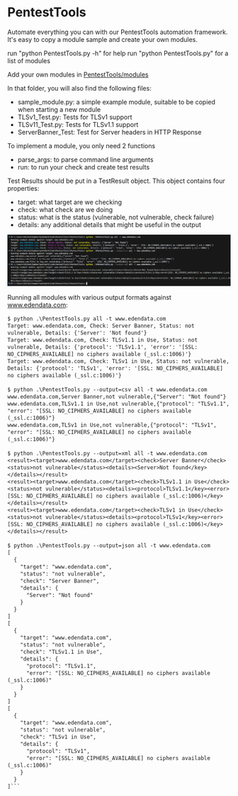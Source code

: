 # PentestTools

Automate everything you can with our PentestTools automation framework. It's easy to copy a module sample and create your own modules.

run "python PentestTools.py -h" for help
run "python PentestTools.py" for a list of modules

Add your own modules in [PentestTools/modules](https://github.com/integsec/PentestTools/tree/main/PentestTools/modules)

In that folder, you will also find the following files:
- sample_module.py: a simple example module, suitable to be copied when starting a new module
- TLSv1_Test.py: Tests for TLSv1 support
- TLSv11_Test.py: Tests for TLSv1.1 support
- ServerBanner_Test: Test for Server headers in HTTP Response

To implement a module, you only need 2 functions
- parse_args: to parse command line arguments
- run: to run your check and create test results

Test Results should be put in a TestResult object. This object contains four properties:
- target: what target are we checking
- check: what check are we doing
- status: what is the status (vulnerable, not vulnerable, check failure)
- details: any additional details that might be useful in the output

![image](PT.PNG)

Running all modules with various output formats against www.edendata.com:

```
$ python .\PentestTools.py all -t www.edendata.com
Target: www.edendata.com, Check: Server Banner, Status: not vulnerable, Details: {'Server': 'Not found'}
Target: www.edendata.com, Check: TLSv1.1 in Use, Status: not vulnerable, Details: {'protocol': 'TLSv1.1', 'error': '[SSL: NO_CIPHERS_AVAILABLE] no ciphers available (_ssl.c:1006)'}
Target: www.edendata.com, Check: TLSv1 in Use, Status: not vulnerable, Details: {'protocol': 'TLSv1', 'error': '[SSL: NO_CIPHERS_AVAILABLE] no ciphers available (_ssl.c:1006)'}

$ python .\PentestTools.py --output=csv all -t www.edendata.com
www.edendata.com,Server Banner,not vulnerable,{"Server": "Not found"}
www.edendata.com,TLSv1.1 in Use,not vulnerable,{"protocol": "TLSv1.1", "error": "[SSL: NO_CIPHERS_AVAILABLE] no ciphers available (_ssl.c:1006)"}
www.edendata.com,TLSv1 in Use,not vulnerable,{"protocol": "TLSv1", "error": "[SSL: NO_CIPHERS_AVAILABLE] no ciphers available (_ssl.c:1006)"}

$ python .\PentestTools.py --output=xml all -t www.edendata.com
<result><target>www.edendata.com</target><check>Server Banner</check><status>not vulnerable</status><details><Server>Not found</key></details></result>
<result><target>www.edendata.com</target><check>TLSv1.1 in Use</check><status>not vulnerable</status><details><protocol>TLSv1.1</key><error>[SSL: NO_CIPHERS_AVAILABLE] no ciphers available (_ssl.c:1006)</key></details></result>
<result><target>www.edendata.com</target><check>TLSv1 in Use</check><status>not vulnerable</status><details><protocol>TLSv1</key><error>[SSL: NO_CIPHERS_AVAILABLE] no ciphers available (_ssl.c:1006)</key></details></result>

$ python .\PentestTools.py --output=json all -t www.edendata.com
[
  {
    "target": "www.edendata.com",
    "status": "not vulnerable",
    "check": "Server Banner",
    "details": {
      "Server": "Not found"
    }
  }
]
[
  {
    "target": "www.edendata.com",
    "status": "not vulnerable",
    "check": "TLSv1.1 in Use",
    "details": {
      "protocol": "TLSv1.1",
      "error": "[SSL: NO_CIPHERS_AVAILABLE] no ciphers available (_ssl.c:1006)"
    }
  }
]
[
  {
    "target": "www.edendata.com",
    "status": "not vulnerable",
    "check": "TLSv1 in Use",
    "details": {
      "protocol": "TLSv1",
      "error": "[SSL: NO_CIPHERS_AVAILABLE] no ciphers available (_ssl.c:1006)"
    }
  }
]```